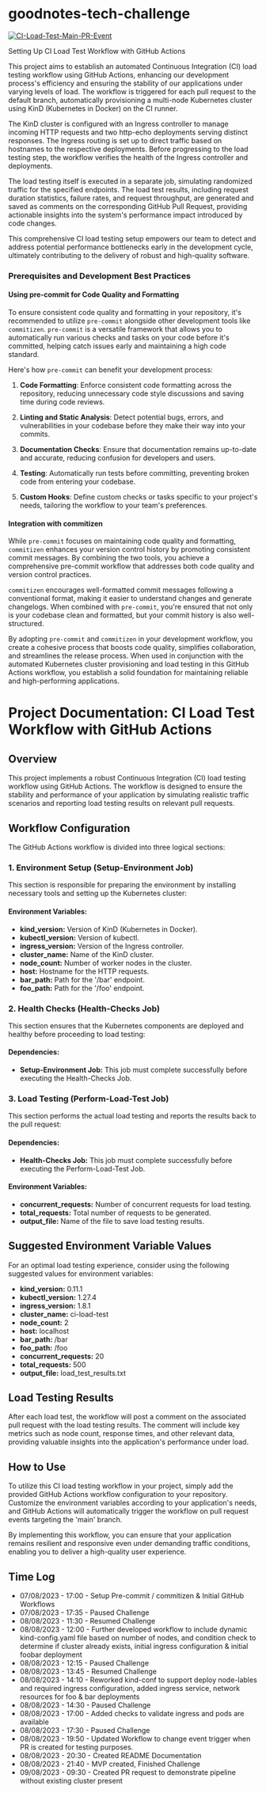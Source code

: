 # goodnotes-tech-challenge

[![CI-Load-Test-Main-PR-Event](https://github.com/pete-leese/cicd-load-test/actions/workflows/main-pr-event.yaml/badge.svg)](https://github.com/pete-leese/cicd-load-test/actions/workflows/main-pr-event.yaml)

Setting Up CI Load Test Workflow with GitHub Actions

This project aims to establish an automated Continuous Integration (CI) load testing workflow using GitHub Actions, enhancing our development process's efficiency and ensuring the stability of our applications under varying levels of load. The workflow is triggered for each pull request to the default branch, automatically provisioning a multi-node Kubernetes cluster using KinD (Kubernetes in Docker) on the CI runner.

The KinD cluster is configured with an Ingress controller to manage incoming HTTP requests and two http-echo deployments serving distinct responses. The Ingress routing is set up to direct traffic based on hostnames to the respective deployments. Before progressing to the load testing step, the workflow verifies the health of the Ingress controller and deployments.

The load testing itself is executed in a separate job, simulating randomized traffic for the specified endpoints. The load test results, including request duration statistics, failure rates, and request throughput, are generated and saved as comments on the corresponding GitHub Pull Request, providing actionable insights into the system's performance impact introduced by code changes.

This comprehensive CI load testing setup empowers our team to detect and address potential performance bottlenecks early in the development cycle, ultimately contributing to the delivery of robust and high-quality software.
### Prerequisites and Development Best Practices

#### Using pre-commit for Code Quality and Formatting

To ensure consistent code quality and formatting in your repository, it's recommended to utilize `pre-commit` alongside other development tools like `commitizen`. `pre-commit` is a versatile framework that allows you to automatically run various checks and tasks on your code before it's committed, helping catch issues early and maintaining a high code standard.

Here's how `pre-commit` can benefit your development process:

1. **Code Formatting**: Enforce consistent code formatting across the repository, reducing unnecessary code style discussions and saving time during code reviews.

2. **Linting and Static Analysis**: Detect potential bugs, errors, and vulnerabilities in your codebase before they make their way into your commits.

3. **Documentation Checks**: Ensure that documentation remains up-to-date and accurate, reducing confusion for developers and users.

4. **Testing**: Automatically run tests before committing, preventing broken code from entering your codebase.

5. **Custom Hooks**: Define custom checks or tasks specific to your project's needs, tailoring the workflow to your team's preferences.

#### Integration with commitizen

While `pre-commit` focuses on maintaining code quality and formatting, `commitizen` enhances your version control history by promoting consistent commit messages. By combining the two tools, you achieve a comprehensive pre-commit workflow that addresses both code quality and version control practices.

`commitizen` encourages well-formatted commit messages following a conventional format, making it easier to understand changes and generate changelogs. When combined with `pre-commit`, you're ensured that not only is your codebase clean and formatted, but your commit history is also well-structured.

By adopting `pre-commit` and `commitizen` in your development workflow, you create a cohesive process that boosts code quality, simplifies collaboration, and streamlines the release process. When used in conjunction with the automated Kubernetes cluster provisioning and load testing in this GitHub Actions workflow, you establish a solid foundation for maintaining reliable and high-performing applications.

# Project Documentation: CI Load Test Workflow with GitHub Actions

## Overview

This project implements a robust Continuous Integration (CI) load testing workflow using GitHub Actions. The workflow is designed to ensure the stability and performance of your application by simulating realistic traffic scenarios and reporting load testing results on relevant pull requests.

## Workflow Configuration

The GitHub Actions workflow is divided into three logical sections:

### 1. Environment Setup (Setup-Environment Job)

This section is responsible for preparing the environment by installing necessary tools and setting up the Kubernetes cluster:

#### Environment Variables:

- **kind_version:** Version of KinD (Kubernetes in Docker).
- **kubectl_version:** Version of kubectl.
- **ingress_version:** Version of the Ingress controller.
- **cluster_name:** Name of the KinD cluster.
- **node_count:** Number of worker nodes in the cluster.
- **host:** Hostname for the HTTP requests.
- **bar_path:** Path for the '/bar' endpoint.
- **foo_path:** Path for the '/foo' endpoint.

### 2. Health Checks (Health-Checks Job)

This section ensures that the Kubernetes components are deployed and healthy before proceeding to load testing:

#### Dependencies:

- **Setup-Environment Job:** This job must complete successfully before executing the Health-Checks Job.

### 3. Load Testing (Perform-Load-Test Job)

This section performs the actual load testing and reports the results back to the pull request:

#### Dependencies:

- **Health-Checks Job:** This job must complete successfully before executing the Perform-Load-Test Job.

#### Environment Variables:

- **concurrent_requests:** Number of concurrent requests for load testing.
- **total_requests:** Total number of requests to be generated.
- **output_file:** Name of the file to save load testing results.

## Suggested Environment Variable Values

For an optimal load testing experience, consider using the following suggested values for environment variables:

- **kind_version:** 0.11.1
- **kubectl_version:** 1.27.4
- **ingress_version:** 1.8.1
- **cluster_name:** ci-load-test
- **node_count:** 2
- **host:** localhost
- **bar_path:** /bar
- **foo_path:** /foo
- **concurrent_requests:** 20
- **total_requests:** 500
- **output_file:** load_test_results.txt

## Load Testing Results

After each load test, the workflow will post a comment on the associated pull request with the load testing results. The comment will include key metrics such as node count, response times, and other relevant data, providing valuable insights into the application's performance under load.

## How to Use

To utilize this CI load testing workflow in your project, simply add the provided GitHub Actions workflow configuration to your repository. Customize the environment variables according to your application's needs, and GitHub Actions will automatically trigger the workflow on pull request events targeting the 'main' branch.

By implementing this workflow, you can ensure that your application remains resilient and responsive even under demanding traffic conditions, enabling you to deliver a high-quality user experience.

## Time Log
- 07/08/2023 - 17:00 - Setup Pre-commit / commitizen & Initial GitHub Workflows
- 07/08/2023 - 17:35 - Paused Challenge
- 08/08/2023 - 11:30 - Resumed Challenge
- 08/08/2023 - 12:00 - Further developed workflow to include dynamic kind-config.yaml file based on number of nodes, and condition check to determine if cluster already exists, initial ingress configuration & initial foobar deployment
- 08/08/2023 - 12:15 - Paused Challenge
- 08/08/2023 - 13:45 - Resumed Challenge
- 08/08/2023 - 14:10 - Reworked kind-conf to support deploy node-lables and required ingress configuration, added ingress service, network resources for foo & bar deployments
- 08/08/2023 - 14:30 - Paused Challenge
- 08/08/2023 - 17:00 - Added checks to validate ingress and pods are available
- 08/08/2023 - 17:30 - Paused Challenge
- 08/08/2023 - 19:50 - Updated Workflow to change event trigger when PR is created for testing purposes.
- 08/08/2023 - 20:30 - Created README Documentation
- 08/08/2023 - 21:40 - MVP created, Finished Challenge
- 09/08/2023 - 09:30 - Created PR request to demonstrate pipeline without existing cluster present
